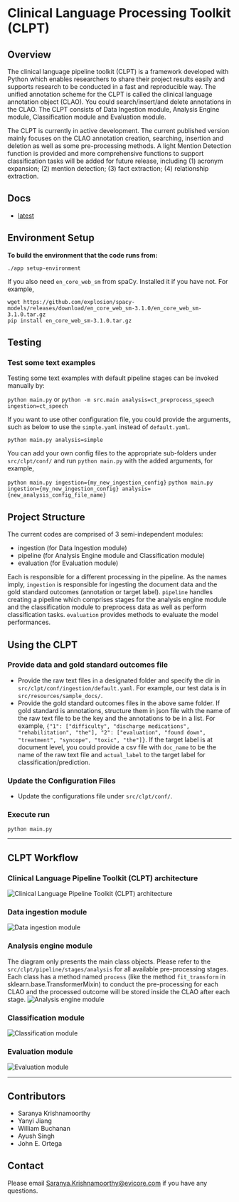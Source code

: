 # Clinical Language Processing Toolkit (CLPT)

## Overview
The clinical language pipeline toolkit (CLPT) is a framework developed with Python which enables researchers to share their project results easily and supports research to be conducted in a fast and reproducible way. The unified annotation scheme for the CLPT is called the clinical language annotation object (CLAO). You could search/insert/and delete annotations in the CLAO. The CLPT consists of Data Ingestion module, Analysis Engine module, Classification module and Evaluation module.

The CLPT is currently in active development. The current published version mainly focuses on the CLAO annotation creation, searching, insertion and deletion as well as some pre-processing methods. A light Mention Detection function is provided and more comprehensive functions to support classification tasks will be added for future release, including (1) acronym expansion; (2) mention detection; (3) fact extraction; (4) relationship extraction.


## Docs
* [latest](https://inqbator-evicore.github.io/clpt/index.html)


## Environment Setup
**To build the environment that the code runs from:**

`./app setup-environment`

If you also need `en_core_web_sm` from spaCy. Installed it if you have not. For example,
```
wget https://github.com/explosion/spacy-models/releases/download/en_core_web_sm-3.1.0/en_core_web_sm-3.1.0.tar.gz
pip install en_core_web_sm-3.1.0.tar.gz
```


## Testing
### Test some text examples
Testing some text examples with default pipeline stages can be invoked manually by:

`python main.py` or `python -m src.main analysis=ct_preprocess_speech ingestion=ct_speech`

If you want to use other configuration file, you could provide the arguments, such as below to use the `simple.yaml` instead of `default.yaml`.

`python main.py analysis=simple`

You can add your own config files to the appropriate sub-folders under `src/clpt/conf/` and run `python main.py` with the added arguments, for example, 

`python main.py ingestion={my_new_ingestion_config}`
`python main.py ingestion={my_new_ingestion_config} analysis={new_analysis_config_file_name}`

## Project Structure
The current codes are comprised of 3 semi-independent modules:
- ingestion (for Data Ingestion module)
- pipeline (for Analysis Engine module and Classification module)
- evaluation (for Evaluation module)

Each is responsible for a different processing in the pipeline. As the names imply,
`ingestion` is responsible for ingesting the document data and the gold standard outcomes (annotation or target label). `pipeline` handles creating a pipeline which comprises stages for the analysis engine module and the classification module to preprocess data as well as perform classification tasks. `evaluation` provides methods to evaluate the model performances. 


## Using the CLPT
### Provide data and gold standard outcomes file
- Provide the raw text files in a designated folder and specify the dir in `src/clpt/conf/ingestion/default.yaml`. For example, our test data is in `src/resources/sample_docs/`.
- Provide the gold standard outcomes files in the above same folder. If gold standard is annotations, structure them in json file with the name of the raw text file to be the key and the annotations to be in a list. For example, `{"1": ["difficulty", "discharge medications", "rehabilitation", "the"], "2": ["evaluation", "found down", "treatment", "syncope", "toxic", "the"]}`. If the target label is at document level, you could provide a csv file with `doc_name` to be the name of the raw text file and `actual_label` to the target label for classification/prediction.

### Update the Configuration Files
- Update the configurations file under `src/clpt/conf/`.

### Execute run
`python main.py`


----------------------------------------------------
## CLPT Workflow

### Clinical Language Pipeline Toolkit (CLPT) architecture
![Clinical Language Pipeline Toolkit (CLPT) architecture](umls_diagrams/Architecture.jpg)

### Data ingestion module
![Data ingestion module](umls_diagrams/Ingestion.png)

### Analysis engine module
The diagram only presents the main class objects. Please refer to the `src/clpt/pipeline/stages/analysis`
for all available pre-processing stages. Each class has a method named `process` (like the method `fit_transform` in
sklearn.base.TransformerMixin) to conduct the pre-processing for each CLAO and the processed outcome will be stored 
inside the CLAO after each stage.
![Analysis engine module](umls_diagrams/Analysis_Engine.png)

### Classification module
![Classification module](umls_diagrams/Classification.png)

### Evaluation module
![Evaluation module](umls_diagrams/Evaluation_v3.png)


----------------------------------------------------
## Contributors
- Saranya Krishnamoorthy
- Yanyi Jiang 
- William Buchanan 
- Ayush Singh
- John E. Ortega

## Contact
Please email Saranya.Krishnamoorthy@evicore.com if you have any questions.
